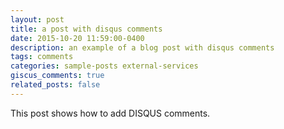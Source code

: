 ```yaml
---
layout: post
title: a post with disqus comments
date: 2015-10-20 11:59:00-0400
description: an example of a blog post with disqus comments
tags: comments
categories: sample-posts external-services
giscus_comments: true
related_posts: false
---
```

This post shows how to add DISQUS comments.

